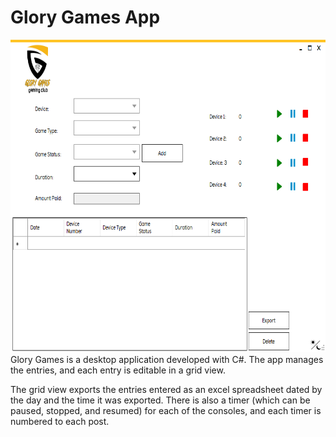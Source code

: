 # Glory Games App

<img src="https://github.com/H-Kann/Glory-Games-App/blob/master/UI.png" width="600" height="500">
Glory Games is a desktop application developed with C#. 
The app manages the entries, and each entry is editable in a grid view. 

The grid view exports the entries entered as an excel spreadsheet dated by the day and the time it was exported.
There is also a timer (which can be paused, stopped, and resumed) for each of the consoles, and each timer is numbered to each post.

